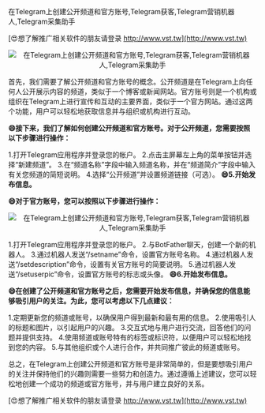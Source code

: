 在Telegram上创建公开频道和官方账号,Telegram获客,Telegram营销机器人,Telegram采集助手

[😍想了解推广相关软件的朋友请登录 http://www.vst.tw](http://www.vst.tw)

 <center><img src="https://vst.tw/MP4/tuiguang/png/8.png" alt="在Telegram上创建公开频道和官方账号,Telegram获客,Telegram营销机器人,Telegram采集助手"></center>

首先，我们需要了解公开频道和官方账号的概念。公开频道是在Telegram上向任何人公开展示内容的频道，类似于一个博客或新闻网站。官方账号则是一个机构或组织在Telegram上进行宣传和互动的主要界面，类似于一个官方网站。通过这两个功能，用户可以轻松地获取信息并与组织或机构进行互动。

**😄接下来，我们了解如何创建公开频道和官方账号。对于公开频道，您需要按照以下步骤进行操作：**

1.打开Telegram应用程序并登录您的帐户。
2.点击主屏幕左上角的菜单按钮并选择“新建频道”。
3.在“频道名称”字段中输入频道名称，并在“频道简介”字段中输入有关您频道的简短说明。
4.选择“公开频道”并设置频道链接（可选）。
**😄5.开始发布信息。**

**😄对于官方账号，您可以按照以下步骤进行操作：**

 <center><img src="https://vst.tw/MP4/tuiguang/png/1.png" alt="在Telegram上创建公开频道和官方账号,Telegram获客,Telegram营销机器人,Telegram采集助手"></center>

1.打开Telegram应用程序并登录您的帐户。
2.与BotFather聊天，创建一个新的机器人。
3.通过机器人发送“/setname”命令，设置官方账号名称。
4.通过机器人发送“/setdescription”命令，设置有关官方账号的简要说明。
5.通过机器人发送“/setuserpic”命令，设置官方账号的标志或头像。
**😄6.开始发布信息。**

**😄在创建了公开频道和官方账号之后，您需要开始发布信息，并确保您的信息能够吸引用户的关注。为此，您可以考虑以下几点建议：**

1.定期更新您的频道或账号，以确保用户得到最新和最有用的信息。
2.使用吸引人的标题和图片，以引起用户的兴趣。
3.交互式地与用户进行交流，回答他们的问题并提供支持。
4.使用频道或账号特有的标签或标识符，以便用户可以轻松地找到您的内容。
5.与其他组织或个人进行合作，并共同推广彼此的频道或账号。

总之，在Telegram上创建公开频道和官方账号是非常简单的，但是要想吸引用户的关注并保持他们的兴趣则需要一些努力和创造力。通过遵循上述建议，您可以轻松地创建一个成功的频道或官方账号，并与用户建立良好的关系。

[😍想了解推广相关软件的朋友请登录 http://www.vst.tw](http://www.vst.tw)




